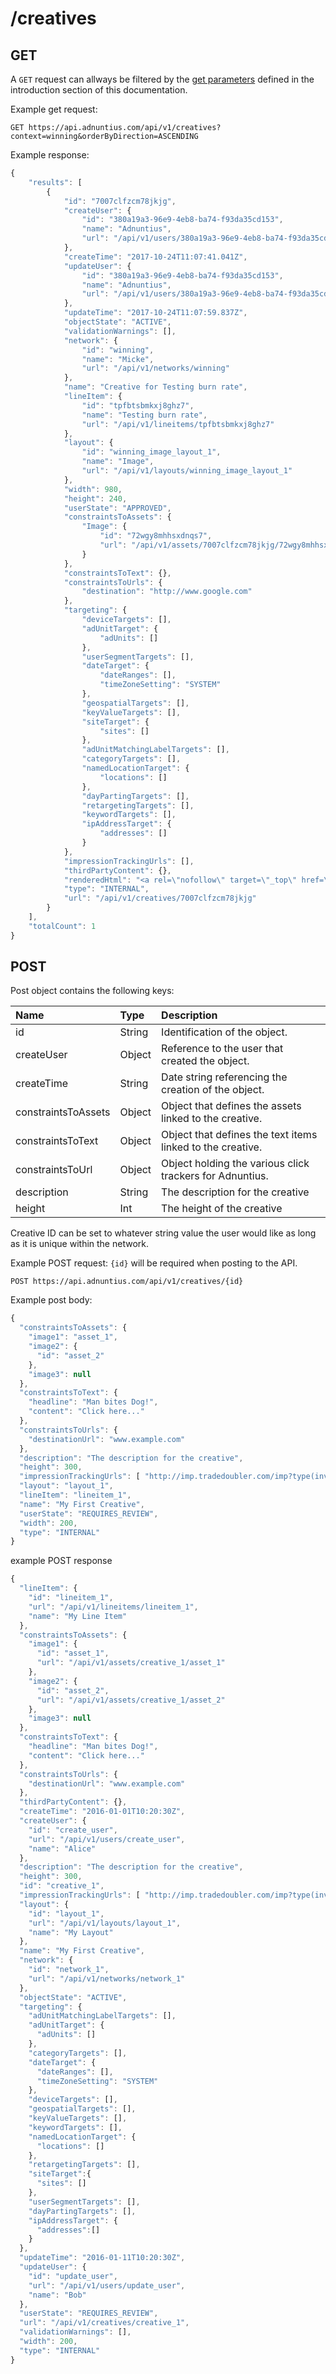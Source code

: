 # /creatives

## GET

A `GET` request can allways be filtered by the [get parameters](http://docs.adnuntius.com/api/api-requests) defined in the introduction section of this documentation.

Example get request:

```http
GET https://api.adnuntius.com/api/v1/creatives?context=winning&orderByDirection=ASCENDING
```

Example response:

```javascript
{
    "results": [
        {
            "id": "7007clfzcm78jkjg",
            "createUser": {
                "id": "380a19a3-96e9-4eb8-ba74-f93da35cd153",
                "name": "Adnuntius",
                "url": "/api/v1/users/380a19a3-96e9-4eb8-ba74-f93da35cd153"
            },
            "createTime": "2017-10-24T11:07:41.041Z",
            "updateUser": {
                "id": "380a19a3-96e9-4eb8-ba74-f93da35cd153",
                "name": "Adnuntius",
                "url": "/api/v1/users/380a19a3-96e9-4eb8-ba74-f93da35cd153"
            },
            "updateTime": "2017-10-24T11:07:59.837Z",
            "objectState": "ACTIVE",
            "validationWarnings": [],
            "network": {
                "id": "winning",
                "name": "Micke",
                "url": "/api/v1/networks/winning"
            },
            "name": "Creative for Testing burn rate",
            "lineItem": {
                "id": "tpfbtsbmkxj8ghz7",
                "name": "Testing burn rate",
                "url": "/api/v1/lineitems/tpfbtsbmkxj8ghz7"
            },
            "layout": {
                "id": "winning_image_layout_1",
                "name": "Image",
                "url": "/api/v1/layouts/winning_image_layout_1"
            },
            "width": 980,
            "height": 240,
            "userState": "APPROVED",
            "constraintsToAssets": {
                "Image": {
                    "id": "72wgy8mhhsxdnqs7",
                    "url": "/api/v1/assets/7007clfzcm78jkjg/72wgy8mhhsxdnqs7"
                }
            },
            "constraintsToText": {},
            "constraintsToUrls": {
                "destination": "http://www.google.com"
            },
            "targeting": {
                "deviceTargets": [],
                "adUnitTarget": {
                    "adUnits": []
                },
                "userSegmentTargets": [],
                "dateTarget": {
                    "dateRanges": [],
                    "timeZoneSetting": "SYSTEM"
                },
                "geospatialTargets": [],
                "keyValueTargets": [],
                "siteTarget": {
                    "sites": []
                },
                "adUnitMatchingLabelTargets": [],
                "categoryTargets": [],
                "namedLocationTarget": {
                    "locations": []
                },
                "dayPartingTargets": [],
                "retargetingTargets": [],
                "keywordTargets": [],
                "ipAddressTarget": {
                    "addresses": []
                }
            },
            "impressionTrackingUrls": [],
            "thirdPartyContent": {},
            "renderedHtml": "<a rel=\"nofollow\" target=\"_top\" href=\"\"><img src=\"//assets.adnuntius.com/aO59MDnCKaLBQNA0G0DUCc7nj8wJA0e149OPTkQCww8.jpg\" width=\"980\" height=\"240\" alt=\"\"/></a>",
            "type": "INTERNAL",
            "url": "/api/v1/creatives/7007clfzcm78jkjg"
        }
    ],
    "totalCount": 1
}
```

## POST

Post object contains the following keys:

| Name | Type | Description |
| :--- | :--- | :--- |
| id | String | Identification of the object. |
| createUser | Object | Reference to the user that created the object. |
| createTime | String | Date string referencing the creation of the object. |
| constraintsToAssets | Object | Object that defines the assets linked to the creative. |
| constraintsToText | Object | Object that defines the text items linked to the creative. |
| constraintsToUrl | Object | Object holding the various click trackers for Adnuntius. |
| description | String | The description for the creative |
| height | Int | The height of the creative |

Creative ID can be set to whatever string value the user would like as long as it is unique within the network.

Example POST request: `{id}` will be required when posting to the API.

```http
POST https://api.adnuntius.com/api/v1/creatives/{id}
```

Example post body:

```javascript
{
  "constraintsToAssets": {
    "image1": "asset_1",
    "image2": {
      "id": "asset_2"
    },
    "image3": null
  },
  "constraintsToText": {
    "headline": "Man bites Dog!",
    "content": "Click here..."
  },
  "constraintsToUrls": {
    "destinationUrl": "www.example.com"
  },
  "description": "The description for the creative",
  "height": 300,
  "impressionTrackingUrls": [ "http://imp.tradedoubler.com/imp?type(inv)g(20367306)a(2095715)" ],
  "layout": "layout_1",
  "lineItem": "lineitem_1",
  "name": "My First Creative",
  "userState": "REQUIRES_REVIEW",
  "width": 200,
  "type": "INTERNAL"
}
```

example POST response

```javascript
{
  "lineItem": {
    "id": "lineitem_1",
    "url": "/api/v1/lineitems/lineitem_1",
    "name": "My Line Item"
  },
  "constraintsToAssets": {
    "image1": {
      "id": "asset_1",
      "url": "/api/v1/assets/creative_1/asset_1"
    },
    "image2": {
      "id": "asset_2",
      "url": "/api/v1/assets/creative_1/asset_2"
    },
    "image3": null
  },
  "constraintsToText": {
    "headline": "Man bites Dog!",
    "content": "Click here..."
  },
  "constraintsToUrls": {
    "destinationUrl": "www.example.com"
  },
  "thirdPartyContent": {},
  "createTime": "2016-01-01T10:20:30Z",
  "createUser": {
    "id": "create_user",
    "url": "/api/v1/users/create_user",
    "name": "Alice"
  },
  "description": "The description for the creative",
  "height": 300,
  "id": "creative_1",
  "impressionTrackingUrls": [ "http://imp.tradedoubler.com/imp?type(inv)g(20367306)a(2095715)" ],
  "layout": {
    "id": "layout_1",
    "url": "/api/v1/layouts/layout_1",
    "name": "My Layout"
  },
  "name": "My First Creative",
  "network": {
    "id": "network_1",
    "url": "/api/v1/networks/network_1"
  },
  "objectState": "ACTIVE",
  "targeting": {
    "adUnitMatchingLabelTargets": [],
    "adUnitTarget": {
      "adUnits": []
    },
    "categoryTargets": [],
    "dateTarget": {
      "dateRanges": [],
      "timeZoneSetting": "SYSTEM"
    },
    "deviceTargets": [],
    "geospatialTargets": [],
    "keyValueTargets": [],
    "keywordTargets": [],
    "namedLocationTarget": {
      "locations": []
    },
    "retargetingTargets": [],
    "siteTarget":{
      "sites": []
    },
    "userSegmentTargets": [],
    "dayPartingTargets": [],
    "ipAddressTarget": {
      "addresses":[]
    }
  },
  "updateTime": "2016-01-11T10:20:30Z",
  "updateUser": {
    "id": "update_user",
    "url": "/api/v1/users/update_user",
    "name": "Bob"
  },
  "userState": "REQUIRES_REVIEW",
  "url": "/api/v1/creatives/creative_1",
  "validationWarnings": [],
  "width": 200,
  "type": "INTERNAL"
}
```

